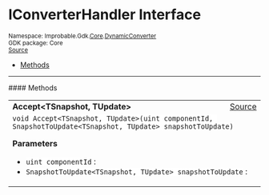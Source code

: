 
# IConverterHandler Interface
<sup>
Namespace: Improbable.Gdk.<a href="{{urlRoot}}/api/core-index">Core</a>.<a href="{{urlRoot}}/api/core/dynamic-converter">DynamicConverter</a><br/>
GDK package: Core<br/>
<a href="https://www.github.com/spatialos/gdk-for-unity/blob/f54d7cdc/workers/unity/Packages/com.improbable.gdk.core/Dynamic/DynamicConverter.cs/#L11">Source</a>
<style>
a code {
                    padding: 0em 0.25em!important;
}
code {
                    background-color: #ffffff!important;
}
</style>
</sup>
<nav id="pageToc" class="page-toc"><ul><li><a href="#methods">Methods</a>
</ul></nav>













</p>
<hr style="width:100%; border-top-color:#d8d8d8" />
#### Methods


</p>




<table width="100%">
    <tr>
        <td style="border-right:none"><b>Accept&lt;TSnapshot, TUpdate&gt;</b></td>
        <td style="border-left:none; text-align:right"><a href="https://www.github.com/spatialos/gdk-for-unity/blob/f54d7cdc/workers/unity/Packages/com.improbable.gdk.core/Dynamic/DynamicConverter.cs/#L13">Source</a></td>
    </tr>
    <tr>
        <td colspan="2">
<code>void Accept&lt;TSnapshot, TUpdate&gt;(uint componentId, SnapshotToUpdate&lt;TSnapshot, TUpdate&gt; snapshotToUpdate)</code></p>



</p>

<b>Parameters</b>

<ul>
<li><code>uint componentId</code> : </li>
<li><code>SnapshotToUpdate&lt;TSnapshot, TUpdate&gt; snapshotToUpdate</code> : </li>
</ul>





</td>
    </tr>
</table>





